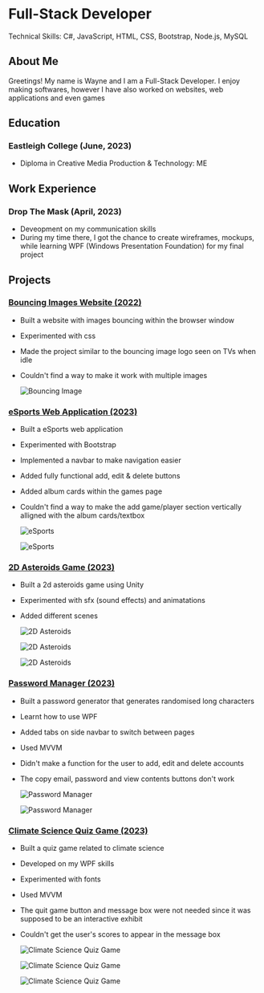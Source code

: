 # Full-Stack Developer
Technical Skills: C#, JavaScript, HTML, CSS, Bootstrap, Node.js, MySQL

## About Me

Greetings! My name is Wayne and I am a Full-Stack Developer. I enjoy making softwares, however I have also worked on websites, web applications and even games


## Education

### Eastleigh College  (June, 2023)

* Diploma in Creative Media Production & Technology: ME 


## Work Experience

### Drop The Mask  (April, 2023)

* Deveopment on my communication skills
* During my time there, I got the chance to create wireframes, mockups, while learning WPF (Windows Presentation Foundation) for my final project
  

## Projects

### [Bouncing Images Website (2022)](https://github.com/WayneMt/Bouncing-Images)

* Built a website with images bouncing within the browser window
* Experimented with css
* Made the project similar to the bouncing image logo seen on TVs when idle
* Couldn't find a way to make it work with multiple images
  
  ![Bouncing Image](/images/bouncing-image.png)
  

### [eSports Web Application (2023)](https://github.com/WayneMt/eSports)

* Built a eSports web application
* Experimented with Bootstrap
* Implemented a navbar to make navigation easier
* Added fully functional add, edit & delete buttons
* Added album cards within the games page
* Couldn't find a way to make the add game/player section vertically alligned with the album cards/textbox
  
  ![eSports](/images/eSports-game-page.png)
  
  ![eSports](/images/eSports-player-page.png)
  

### [2D Asteroids Game (2023)](https://github.com/WayneMt/2D-Asteroids)

* Built a 2d asteroids game using Unity
* Experimented with sfx (sound effects) and animatations
* Added different scenes
  
  ![2D Asteroids](/images/unity-start-menu-image.png)
  
  ![2D Asteroids](/images/unity-game-image.png)
  
  ![2D Asteroids](/images/unity-pause-menu-image.png)
  

### [Password Manager (2023)](https://github.com/WayneMt/Password-Manager)

* Built a password generator that generates randomised long characters
* Learnt how to use WPF
* Added tabs on side navbar to switch between pages
* Used MVVM
* Didn't make a function for the user to add, edit and delete accounts
* The copy email, password and view contents buttons don't work
  
  ![Password Manager](/images/password-manager-dashboard.png)
  
  ![Password Manager](/images/password-generator-image.png)
  

### [Climate Science Quiz Game (2023)](https://github.com/WayneMt/Climate-Science-Quiz-Game)

* Built a quiz game related to climate science
* Developed on my WPF skills
* Experimented with fonts
* Used MVVM
* The quit game button and message box were not needed since it was supposed to be an interactive exhibit
* Couldn't get the user's scores to appear in the message box
  
  ![Climate Science Quiz Game](/images/climate-science-quiz-menu-image.png)

  ![Climate Science Quiz Game](/images/climate-science-quiz-question-1.png)

  ![Climate Science Quiz Game](/images/climate-science-quiz-question-1.png)
